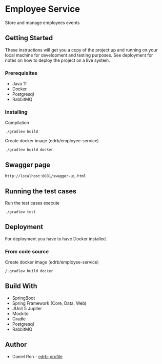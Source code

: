 # Employee Service

Store and manage employees events

## Getting Started

These instructions will get you a copy of the project up and running on your local machine for development and testing purposes. See deployment for notes on how to deploy the project on a live system.

### Prerequisites

- Java 11
- Docker
- Postgresql
- RabbitMQ

### Installing

Compilation

```
./gradlew build
```

Create docker image (edrb/employee-service)

```
./gradlew build docker
```

## Swagger page

`http://localhost:8081/swagger-ui.html`

## Running the test cases

Run the test cases execute

```
./gradlew test
```

## Deployment

For deployment you have to have Docker installed.

### From code source

Create docker image (edrb/employee-service)

```
/.gradlew build docker
```

## Build With

- SpringBoot
- Spring Framework (Core, Data, Web)
- JUnit 5 Jupiter
- Mockito
- Gradle
- Postgresql
- RabbitMQ

## Author

- Daniel Ron - [edrb-profile](https://edrb.github.io)
